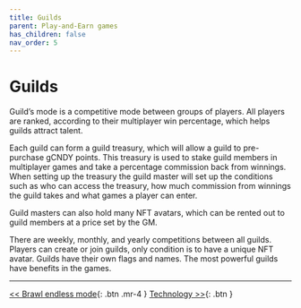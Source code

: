 ```yaml
---
title: Guilds
parent: Play-and-Earn games
has_children: false
nav_order: 5
---
```


# Guilds

Guild’s mode is a competitive mode between groups of players. All players are ranked, according to their multiplayer win percentage, which helps guilds attract talent.

Each guild can form a guild treasury, which will allow a guild to pre-purchase gCNDY points. This treasury is used to stake guild members in multiplayer games and take a percentage commission back from winnings. When setting up the treasury the guild master will set up the conditions such as who can access the treasury, how much commission from winnings the guild takes and what games a player can enter.

Guild masters can also hold many NFT avatars, which can be rented out to guild members at a price set by the GM.

There are weekly, monthly, and yearly competitions between all guilds. Players can create or join guilds, only condition is to have a unique NFT avatar. Guilds have their own flags and names. The most powerful guilds have benefits in the games.

---

[<< Brawl endless mode](https://sugarverse.github.io/4_4_brawl_mode.html){: .btn .mr-4 }
[Technology >>](https://sugarverse.github.io/5_technology.html){: .btn }

